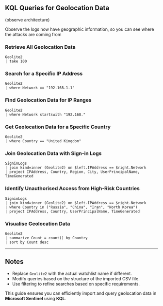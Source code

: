 ## KQL Queries for Geolocation Data

(observe architecture)

Observe the logs now have geographic information, so you can see where the attacks are coming from

### Retrieve All Geolocation Data

```kql
Geolite2
| take 100
```

### Search for a Specific IP Address

```kql
Geolite2
| where Network == "192.168.1.1"
```

### Find Geolocation Data for IP Ranges

```kql
Geolite2
| where Network startswith "192.168."
```

### Get Geolocation Data for a Specific Country

```kql
Geolite2
| where Country == "United Kingdom"
```

### Join Geolocation Data with Sign-in Logs

```kql
SigninLogs
| join kind=inner (Geolite2) on $left.IPAddress == $right.Network
| project IPAddress, Country, Region, City, UserPrincipalName, TimeGenerated
```

### Identify Unauthorised Access from High-Risk Countries

```kql
SigninLogs
| join kind=inner (Geolite2) on $left.IPAddress == $right.Network
| where Country in ("Russia", "China", "Iran", "North Korea")
| project IPAddress, Country, UserPrincipalName, TimeGenerated
```

### Visualise Geolocation Data

```kql
Geolite2
| summarize Count = count() by Country
| sort by Count desc
```

---

## Notes

- Replace `Geolite2` with the actual watchlist name if different.
- Modify queries based on the structure of the imported CSV file.
- Use filtering to refine searches based on specific requirements.

This guide ensures you can efficiently import and query geolocation data in **Microsoft Sentinel** using **KQL**.
